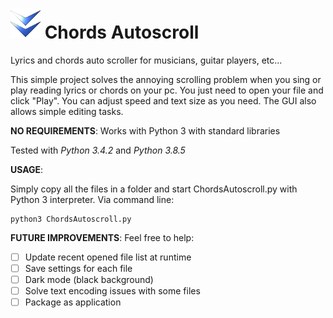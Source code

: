 # ![alt Logo](https://github.com/decadenza/chordsautoscroll/raw/master/media/icon.png) Chords Autoscroll 
Lyrics and chords auto scroller for musicians, guitar players, etc...

This simple project solves the annoying scrolling problem when you sing or play reading lyrics or chords on your pc.
You just need to open your file and click "Play". You can adjust speed and text size as you need.
The GUI also allows simple editing tasks.

**NO REQUIREMENTS**:
Works with Python 3 with standard libraries

Tested with *Python 3.4.2* and *Python 3.8.5*

**USAGE**:

Simply copy all the files in a folder and start ChordsAutoscroll.py with Python 3 interpreter. Via command line:
```
python3 ChordsAutoscroll.py
```

**FUTURE IMPROVEMENTS**:
Feel free to help:
- [ ] Update recent opened file list at runtime
- [ ] Save settings for each file
- [ ] Dark mode (black background)
- [ ] Solve text encoding issues with some files
- [ ] Package as application
